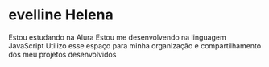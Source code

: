 # evelline Helena
Estou estudando na Alura
Estou me desenvolvendo na linguagem JavaScript
Utilizo esse espaço para minha organização e compartilhamento dos meu projetos desenvolvidos
